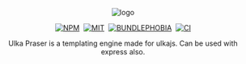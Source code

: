 <p align="center">
    <img src="https://i.imgur.com/X1aElpL.png" alt="logo">
</p>
<p align="center">
<a href="https://www.npmjs.com/package/ulka-parser"><img alt="NPM" src="https://img.shields.io/npm/v/ulka-parser?&labelColor=black&color=darkred&logo=npm&label=npm" /></a>&nbsp;
<a href="https://github.com/ulkajs/ulka-parser"><img alt="MIT" src="https://img.shields.io/npm/l/ulka-parser?color=darkgreen&labelColor=black&&logo=github" /></a>&nbsp;
<a href="https://bundlephobia.com/result?p=ulka-parser"><img alt="BUNDLEPHOBIA" src="https://img.shields.io/bundlephobia/minzip/ulka-parser?color=darkred&style=for-the-badge&labelColor=black&logo=npm" /></a>&nbsp;
<a href="#"><img alt="CI" src="https://github.com/ulkajs/ulka-parser/workflows/Node.js%20CI/badge.svg"></a>
</p>

<p align="center">
   Ulka Praser is a templating engine made for ulkajs. Can be used with express also.
</p>
